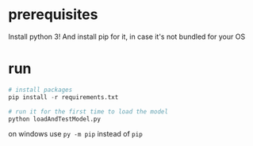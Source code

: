 # prerequisites
Install python 3!
And install pip for it, in case it's not bundled for your OS

# run

``` py
# install packages
pip install -r requirements.txt

# run it for the first time to load the model
python loadAndTestModel.py
```

on windows use `py -m pip` instead of `pip`
